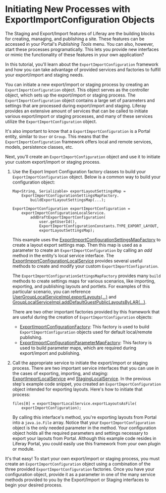 # Initiating New Processes with ExportImportConfiguration Objects

The Staging and Export/Import features of Liferay are the building blocks for
creating, managing, and publishing a site. These features can be accessed in
your Portal's *Publishing Tools* menu. You can also, however, start these
processes programatically. This lets you provide new interfaces or mimic the
functionality of these features in your own application?

In this tutorial, you'll learn about the `ExportImportConfiguration` framework
and how you can take advantage of provided services and factories to fulfill
your export/import and staging needs.

You can initiate a new export/import or staging process by creating an
`ExportImportConfiguration` object. This object serves as the controller object,
which sets up the export/import or staging process. The
`ExportImportConfiguration` object contains a large set of parameters and
settings that are processed during export/import and staging. Liferay provides
an extensive amount of services that can be called to initiate various
export/import or staging processes, and many of these services utilize the
`ExportImportConfiguration` object.

It's also important to know that a `ExportImportConfiguration` is a Portal
entity, similar to `User` or `Group`. This means that the
`ExportImportConfiguration` framework offers local and remote services, models,
persistence classes, etc.

Next, you'll create an `ExportImportConfiguration` object and use it to initiate
your custom export/import or staging process.

1.  Use the Export Import Configuration factory classes to build your
    `ExportImportConfiguration` object. Below is a common way to build your
    configuration object:

        Map<String, Serializable> exportLayoutSettingsMap =
            ExportImportConfigurationSettingsMapFactory.
                buildExportLayoutSettingsMap(...);

        ExportImportConfiguration exportImportConfiguration =
            exportImportConfigurationLocalService.
                addDraftExportImportConfiguration(
                    user.getUserId(),
                    ExportImportConfigurationConstants.TYPE_EXPORT_LAYOUT,
                    exportLayoutSettingsMap);

    This example uses the
    [ExportImportConfigurationSettingsMapFactory](https://github.com/liferay/liferay-portal/blob/master/portal-service/src/com/liferay/portlet/exportimport/configuration/ExportImportConfigurationSettingsMapFactory.java)
    to create a layout export settings map. Then this map is used as a parameter
    to create an `ExportImportConfiguration` by calling an *add* method in the
    entity's local service interface. The
    [ExportImportConfigurationLocalService](https://github.com/liferay/liferay-portal/blob/master/portal-service/src/com/liferay/portlet/exportimport/service/ExportImportConfigurationLocalService.java)
    provides several useful methods to create and modify your custom
    `ExportImportConfiguration`.

    The `ExportImportConfigurationSettingsMapFactory` provides many `build`
    methods to create settings maps for various scenarios, like importing,
    exporting, and publishing layouts and portlets. For examples of this
    particular scenario, you can reference
    [UserGroupLocalServiceImpl.exportLayouts(...)](https://github.com/liferay/liferay-portal/blob/master/portal-impl/src/com/liferay/portal/service/impl/UserGroupLocalServiceImpl.java)
    and [GroupLocalServiceImpl.addDefaultGuestPublicLayoutsByLAR(...)](https://github.com/liferay/liferay-portal/blob/master/portal-impl/src/com/liferay/portal/service/impl/GroupLocalServiceImpl.java).

    There are two other important factories provided by this framework that are
    useful during the creation of `ExportImportConfiguration` objects:

    - [ExportImportConfigurationFactory](https://github.com/liferay/liferay-portal/blob/master/portal-service/src/com/liferay/portlet/exportimport/configuration/ExportImportConfigurationFactory.java):
      This factory is used to build `ExportImportConfiguration` objects used
      for default local/remote publishing.
    - [ExportImportConfigurationParameterMapFactory](https://github.com/liferay/liferay-portal/blob/master/portal-service/src/com/liferay/portlet/exportimport/configuration/ExportImportConfigurationParameterMapFactory.java):
      This factory is used to build parameter maps, which are required during
      export/import and publishing.

2.  Call the appropriate service to initiate the export/import or staging
    process. There are two important service interfaces that you can use in the
    cases of exporting, importing, and staging:
    [ExportImportLocalService](https://github.com/liferay/liferay-portal/blob/master/portal-service/src/com/liferay/portlet/exportimport/service/ExportImportLocalService.java)
    and
    [StagingLocalService](https://github.com/liferay/liferay-portal/blob/master/portal-service/src/com/liferay/portlet/exportimport/service/StagingLocalService.java).
    In the previous step's example code snippet, you created an
    `ExportImportConfiguration` object intended for exporting layouts. Here's
    how to initiate that process: 

        files[0] = exportImportLocalService.exportLayoutsAsFile(
            exportImportConfiguration);

    By calling this interface's method, you're exporting layouts from Portal
    into a `java.io.File` array. Notice that your `ExportImportConfiguration`
    object is the only needed parameter in the method. Your configuration object
    holds all the required parameters and settings necessary to export your
    layouts from Portal. Although this example code resides in Liferay Portal,
    you could easily use this framework from your own plugin or module.

It's that easy! To start your own export/import or staging process, you must
create an `ExportImportConfiguration` object using a combination of the three
provided `ExportImportConfiguration` factories. Once you have your configuration
object, provide it as a parameter in one of the many service methods provided to
you by the Export/Import or Staging interfaces to begin your desired process.
